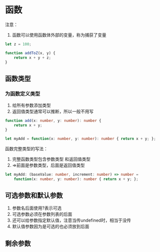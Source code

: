 # 函数

注意： 

1. 函数可以使用函数体外部的变量，称为捕获了变量

```javascript
let z = 100;

function addToZ(x, y) {
    return x + y + z;
}
```

## 函数类型

### 为函数定义类型

1. 给所有参数添加类型
2. 返回值类型通常可以推断，所以一般不用写

```typescript
function add(x: number, y: number): number {
    return x + y;
}

let myAdd = function(x: number, y: number): number { return x + y; };
```

函数完整类型的写法：

1. 完整函数类型包含参数类型 和返回值类型
2. =>前面是参数类型，后面是返回值类型

```typescript
let myAdd: (baseValue: number, increment: number) => number =
    function(x: number, y: number): number { return x + y; };
```

## 可选参数和默认参数

1. 参数名后面使用?表示可选
2. 可选参数必须在参数列表的后面
3. 还可以给参数指定默认值，注意当传undefined时，相当于没传
4. 默认值参数因为是可选的也必须放到后面

## 剩余参数

